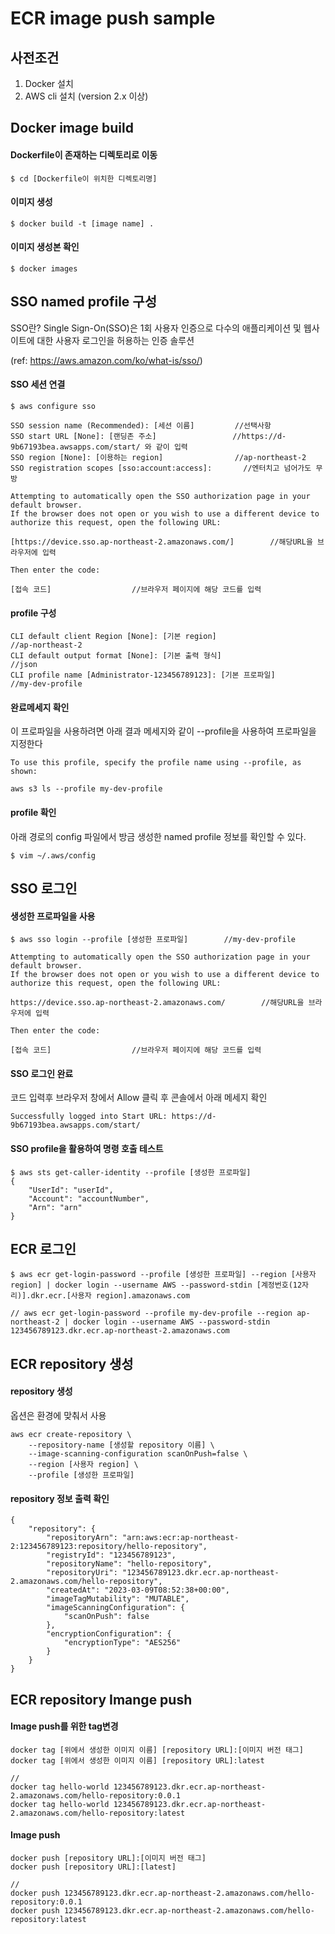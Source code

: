# ECR image push sample

## 사전조건
1. Docker 설치
2. AWS cli 설치 (version 2.x 이상)




## Docker image build

#### Dockerfile이 존재하는 디렉토리로 이동
```
$ cd [Dockerfile이 위치한 디렉토리명]
```
#### 이미지 생성
```
$ docker build -t [image name] .
```

#### 이미지 생성본 확인
```
$ docker images
```


## SSO named profile 구성

SSO란?
Single Sign-On(SSO)은 1회 사용자 인증으로 다수의 애플리케이션 및 웹사이트에 대한 사용자 로그인을 허용하는 인증 솔루션

(ref: https://aws.amazon.com/ko/what-is/sso/)

#### SSO 세션 연결

```
$ aws configure sso

SSO session name (Recommended): [세션 이름]         //선택사항
SSO start URL [None]: [랜딩존 주소]                 //https://d-9b67193bea.awsapps.com/start/ 와 같이 입력
SSO region [None]: [이용하는 region]                //ap-northeast-2 
SSO registration scopes [sso:account:access]:       //엔터치고 넘어가도 무방
```

```
Attempting to automatically open the SSO authorization page in your default browser.
If the browser does not open or you wish to use a different device to authorize this request, open the following URL:

[https://device.sso.ap-northeast-2.amazonaws.com/]        //해당URL을 브라우저에 입력

Then enter the code:

[접속 코드]                  //브라우저 페이지에 해당 코드를 입력
```


#### profile 구성
```
CLI default client Region [None]: [기본 region]                      //ap-northeast-2 
CLI default output format [None]: [기본 출력 형식]                   //json
CLI profile name [Administrator-123456789123]: [기본 프로파일]       //my-dev-profile
```

#### 완료메세지 확인
이 프로파일을 사용하려면 아래 결과 메세지와 같이 --profile을 사용하여 프로파일을 지정한다
```
To use this profile, specify the profile name using --profile, as shown:

aws s3 ls --profile my-dev-profile
```
#### profile 확인
아래 경로의 config 파일에서 방금 생성한 named profile 정보를 확인할 수 있다.
```
$ vim ~/.aws/config
```


## SSO 로그인

#### 생성한 프로파일을 사용
```
$ aws sso login --profile [생성한 프로파일]        //my-dev-profile
```

```
Attempting to automatically open the SSO authorization page in your default browser.
If the browser does not open or you wish to use a different device to authorize this request, open the following URL:

https://device.sso.ap-northeast-2.amazonaws.com/        //해당URL을 브라우저에 입력

Then enter the code:

[접속 코드]                  //브라우저 페이지에 해당 코드를 입력
```

#### SSO 로그인 완료
코드 입력후 브라우저 창에서 Allow 클릭 후 콘솔에서 아래 메세지 확인
```
Successfully logged into Start URL: https://d-9b67193bea.awsapps.com/start/
```

#### SSO profile을 활용하여 명령 호출 테스트
```
$ aws sts get-caller-identity --profile [생성한 프로파일]
{
    "UserId": "userId",
    "Account": "accountNumber",
    "Arn": "arn"
}

```

## ECR 로그인

```
$ aws ecr get-login-password --profile [생성한 프로파일] --region [사용자 region] | docker login --username AWS --password-stdin [계정번호(12자리)].dkr.ecr.[사용자 region].amazonaws.com

// aws ecr get-login-password --profile my-dev-profile --region ap-northeast-2 | docker login --username AWS --password-stdin 123456789123.dkr.ecr.ap-northeast-2.amazonaws.com
```

## ECR repository 생성
#### repository 생성
옵션은 환경에 맞춰서 사용
```
aws ecr create-repository \
    --repository-name [생성할 repository 이름] \
    --image-scanning-configuration scanOnPush=false \
    --region [사용자 region] \
    --profile [생성한 프로파일]
```

#### repository 정보 출력 확인
```
{
    "repository": {
        "repositoryArn": "arn:aws:ecr:ap-northeast-2:123456789123:repository/hello-repository",
        "registryId": "123456789123",
        "repositoryName": "hello-repository",
        "repositoryUri": "123456789123.dkr.ecr.ap-northeast-2.amazonaws.com/hello-repository",
        "createdAt": "2023-03-09T08:52:38+00:00",
        "imageTagMutability": "MUTABLE",
        "imageScanningConfiguration": {
            "scanOnPush": false
        },
        "encryptionConfiguration": {
            "encryptionType": "AES256"
        }
    }
}
```

## ECR repository Imange push

#### Image push를 위한 tag변경
```
docker tag [위에서 생성한 이미지 이름] [repository URL]:[이미지 버전 태그]
docker tag [위에서 생성한 이미지 이름] [repository URL]:latest

//
docker tag hello-world 123456789123.dkr.ecr.ap-northeast-2.amazonaws.com/hello-repository:0.0.1
docker tag hello-world 123456789123.dkr.ecr.ap-northeast-2.amazonaws.com/hello-repository:latest
```

#### Image push
```
docker push [repository URL]:[이미지 버전 태그]
docker push [repository URL]:[latest]

//
docker push 123456789123.dkr.ecr.ap-northeast-2.amazonaws.com/hello-repository:0.0.1
docker push 123456789123.dkr.ecr.ap-northeast-2.amazonaws.com/hello-repository:latest
```
